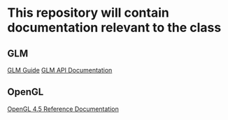 # This repository will contain documentation relevant to the class

## GLM

[GLM Guide](glm.md)
[GLM API Documentation](https://mac-comp465-f18.github.io/docs/glm/api/index.html)

## OpenGL

[OpenGL 4.5 Reference Documentation](https://www.khronos.org/registry/OpenGL-Refpages/gl4/)
